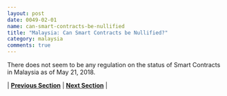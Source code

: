 ```yaml
---
layout: post
date: 0049-02-01
name: can-smart-contracts-be-nullified
title: "Malaysia: Can Smart Contracts be Nullified?"
category: malaysia
comments: true
---
```


There does not seem to be any regulation on the status of Smart Contracts in Malaysia as of May 21, 2018.

| **[Previous Section](https://neo-project.github.io/global-blockchain-compliance-hub//malaysia/malaysia-dispute-resolution.html)** | **[Next Section]( https://neo-project.github.io/global-blockchain-compliance-hub//malaysia/malaysia-suggested-readings.html)** |
